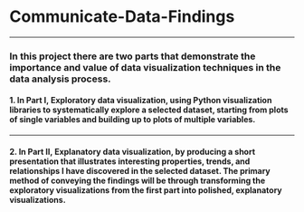 # Communicate-Data-Findings
****
### In this project there are two parts that demonstrate the importance and value of data visualization techniques in the data analysis process.
#### 1. In Part I, Exploratory data visualization,  using Python visualization libraries to systematically explore a selected dataset, starting from plots of single variables and building up to plots of multiple variables.
****
#### 2. In Part II, Explanatory data visualization, by producing a short presentation that illustrates interesting properties, trends, and relationships I have discovered in the selected dataset. The primary method of conveying the findings will be through transforming the exploratory visualizations from the first part into polished, explanatory visualizations.

